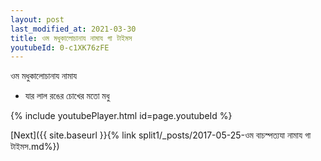 ```yaml
---
layout: post
last_modified_at: 2021-03-30
title: ওম মধুকালোচানায নামায গা টাইমস
youtubeId: 0-c1XK76zFE
---
```

 
 
 ওম মধুকালোচানায নামায  
 
 -  যার লাল রঙের চোখের মতো মধু 
 
  
 
  
 
 
 
 
 
 


{% include youtubePlayer.html id=page.youtubeId %}
 
[Next]({{ site.baseurl }}{% link  split1/_posts/2017-05-25-ওম বাচস্পত্যযা নামায গা টাইমস.md%})
 
